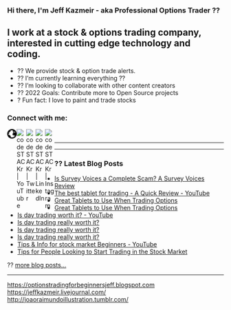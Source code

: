 

<!--
**jeffkazmeir/jeffkazmeir** is a ✨ _special_ ✨ repository because its `README.md` (this file) appears on your GitHub profile.

Here are some ideas to get you started:

- 🔭 I’m currently working on ...
- 🌱 I’m currently learning ...
- 👯 I’m looking to collaborate on ...
- 🤔 I’m looking for help with ...
- 💬 Ask me about ...
- 📫 How to reach me: ...
- 😄 Pronouns: ...
- ⚡ Fun fact: ...
-->
### Hi there, I'm Jeff Kazmeir - aka Professional Options Trader ??
## I work at a stock & options trading company, interested in cutting edge technology and coding.

- ?? We provide stock & option trade alerts.
- ?? I’m currently learning everything ??
- ?? I’m looking to collaborate with other content creators
- ?? 2022 Goals: Contribute more to Open Source projects
- ? Fun fact: I love to paint and trade stocks


### Connect with me:

[<img align="left" alt="codeSTACKr.com" width="22px" src="https://raw.githubusercontent.com/iconic/open-iconic/master/svg/globe.svg" />][website]
[<img align="left" alt="codeSTACKr | YouTube" width="22px" src="https://cdn.jsdelivr.net/npm/simple-icons@v3/icons/youtube.svg" />][youtube]
[<img align="left" alt="codeSTACKr | Twitter" width="22px" src="https://cdn.jsdelivr.net/npm/simple-icons@v3/icons/twitter.svg" />][twitter]
[<img align="left" alt="codeSTACKr | LinkedIn" width="22px" src="https://cdn.jsdelivr.net/npm/simple-icons@v3/icons/linkedin.svg" />][linkedin]
[<img align="left" alt="codeSTACKr | Instagram" width="22px" src="https://cdn.jsdelivr.net/npm/simple-icons@v3/icons/instagram.svg" />][instagram]

<br />

---

---

### ?? Latest Blog Posts

<!-- BLOG-POST-LIST:START -->
- [Is Survey Voices a Complete Scam? A Survey Voices Review](https://optionstradingforbeginnersjeff.blogspot.com/2021/11/is-survey-voices-complete-scam-survey.html)
- [The best tablet for trading - A Quick Review - YouTube](https://www.youtube.com/watch?v=RFizzY5mTQQ&feature=youtu.be)
- [Great Tablets to Use When Trading Options](https://optionstradingforbeginnersjeff.blogspot.com/2021/11/great-tablets-to-use-when-trading.html)
- [Great Tablets to Use When Trading Options](https://optionstradingforbeginnersjeff.blogspot.com/2021/11/great-tablets-to-use-when-trading.html)
- [Is day trading worth it? - YouTube](https://www.youtube.com/watch?v=Wy9SwyNx2wc&feature=youtu.be)
- [Is day trading really worth it?](https://howtotradeoptionsforbeginners.wordpress.com/2021/11/04/is-day-trading-really-worth-it/)
- [Is day trading really worth it?](https://optionstradingforbeginnersjeff.blogspot.com/2021/11/is-day-trading-really-worth-it.html)
- [Is day trading really worth it?](https://optionstradingforbeginnersjeff.blogspot.com/2021/11/is-day-trading-really-worth-it.html)
- [Tips &amp; Info for stock market Beginners - YouTube](https://www.youtube.com/watch?v=57lYtFvduHM&feature=youtu.be)
- [Tips for People Looking to Start Trading in the Stock Market](https://optionstradingforbeginnersjeff.blogspot.com/2021/10/tips-for-people-looking-to-start.html)
<!-- BLOG-POST-LIST:END -->

?? [more blog posts...](https://theministerofcapitalism.com/blog/)

---


[website]: https://kingtradingsystems.com/blog/
[twitter]: https://twitter.com/optionstradejef
[youtube]: https://www.youtube.com/channel/UCEo82TuA0YdbXyO2oPecIHQ
[instagram]: https://tradingoptionsforbeginners.medium.com
[linkedin]: https://ca.linkedin.com/in/theministerofcapitalism
 https://optionstradingforbeginnersjeff.blogspot.com
 https://jeffkazmeir.livejournal.com/
 http://joaoraimundoillustration.tumblr.com/



